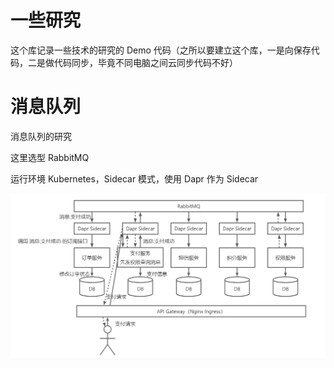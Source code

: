 # 一些研究
这个库记录一些技术的研究的 Demo 代码（之所以要建立这个库，一是向保存代码，二是做代码同步，毕竟不同电脑之间云同步代码不好）

# 消息队列

消息队列的研究

这里选型 RabbitMQ

运行环境 Kubernetes，Sidecar 模式，使用 Dapr 作为 Sidecar

![MQ-process](./md-images/MQ-process.png)
